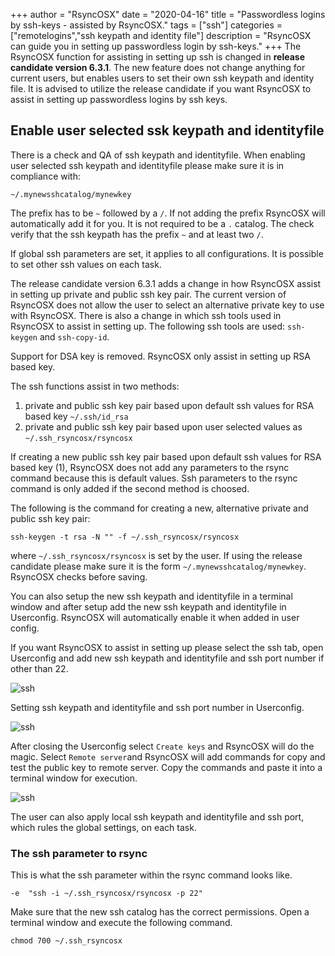 +++
author = "RsyncOSX"
date = "2020-04-16"
title =  "Passwordless logins by ssh-keys - assisted by RsyncOSX."
tags = ["ssh"]
categories = ["remotelogins","ssh keypath and identity file"]
description = "RsyncOSX can guide you in setting up passwordless login by ssh-keys."
+++
The RsyncOSX function for assisting in setting up ssh is changed in **release candidate version 6.3.1**. The new feature does not change anything for current users, but enables users to set their own ssh keypath and identity file. It is advised to utilize the release candidate if you want RsyncOSX to assist in setting up passwordless logins by ssh keys.

## Enable user selected ssk keypath and identityfile

There is a check and QA of ssh keypath and identityfile. When enabling user selected ssh keypath and identityfile please make sure it is in compliance with:

`~/.mynewsshcatalog/mynewkey`

The prefix has to be `~` followed by a `/`. If not adding the prefix RsyncOSX will automatically add it for you. It is not required to be a `.` catalog. The check verify that the ssh keypath has the prefix `~` and at least two `/`.

If global ssh parameters are set, it applies to all configurations. It is possible to set other ssh values on each task.

The release candidate version 6.3.1 adds a change in how RsyncOSX assist in setting up private and public ssh key pair. The current version of RsyncOSX does not allow the user to select an alternative private key to use with RsyncOSX. There is also a change in which ssh tools used in RsyncOSX to assist in setting up. The following ssh tools are used: `ssh-keygen` and `ssh-copy-id`.

Support for DSA key is removed. RsyncOSX only assist in setting up RSA based key.

The ssh functions assist in two methods:

1. private and public ssh key pair based upon default ssh values for RSA based key `~/.ssh/id_rsa`
2. private and public ssh key pair based upon user selected values as `~/.ssh_rsyncosx/rsyncosx`

If creating a new public ssh key pair based upon default ssh values for RSA based key (1), RsyncOSX does not add any parameters to the rsync command because this is default values. Ssh parameters to the rsync command is only added if the second method is choosed.

The following is the command for creating a new, alternative private and public ssh key pair:

`ssh-keygen -t rsa -N "" -f ~/.ssh_rsyncosx/rsyncosx`

where `~/.ssh_rsyncosx/rsyncosx` is set by the user. If using the release candidate please make sure it is the form `~/.mynewsshcatalog/mynewkey`. RsyncOSX checks before saving.

You can also setup the new ssh keypath and identityfile in a terminal window and after setup add the new ssh keypath and identityfile in Userconfig. RsyncOSX will automatically enable it when added in user config.

If you want RsyncOSX to assist in setting up please select the ssh tab, open Userconfig and add new ssh keypath and identityfile and ssh port number if other than 22.

![ssh](/images/RsyncOSX/master/ssh/ssh5.png)

Setting ssh keypath and identityfile and ssh port number in Userconfig.

![ssh](/images/RsyncOSX/master/ssh/ssh4.png)

After closing the Userconfig select `Create keys` and RsyncOSX will do the magic. Select `Remote server`and RsyncOSX will add commands for copy and test the public key to remote server. Copy the commands and paste it into a terminal window for execution.

![ssh](/images/RsyncOSX/master/ssh/ssh6.png)

The user can also apply local ssh keypath and identityfile and ssh port, which rules the global settings, on each task.

### The ssh parameter to rsync

This is what the ssh parameter within the rsync command looks like.

`-e  "ssh -i ~/.ssh_rsyncosx/rsyncosx -p 22"`

Make sure that the new ssh catalog has the correct permissions. Open a terminal window and execute the following command.

`chmod 700 ~/.ssh_rsyncosx`
